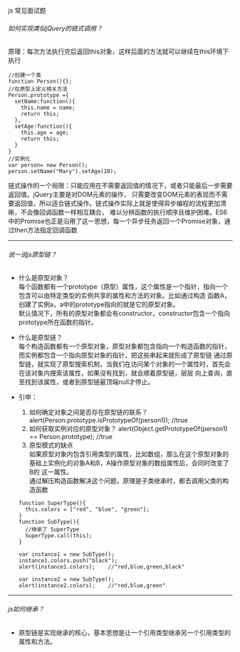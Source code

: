 js 常见面试题

###### 如何实现类似jQuery的链式调用？
原理：每次方法执行完后返回this对象，这样后面的方法就可以继续在this环境下执行
```
//创建一个类
function Person(){};
//在原型上定义相关方法
Person.prototype ={
  setName:function(){
    this.name = name;
    return this;
  },
  setAge:function(){
    this.age = age;
    return this;
  }
}
//实例化
var person= new Person();
person.setName("Mary").setAge(20);
```
链式操作的一个局限：只能应用在不需要返回值的情况下，或者只能最后一步需要返回值。jQuery主要是对DOM元素的操作，
只需要改变DOM元素的表现而不需要返回值，所以适合链式操作。链式操作实际上就是使得异步编程的流程更加清晰，不会像回调函数一样相互耦合，
难以分辨函数的执行顺序且维护困难。ES6中的Promise也正是沿用了这一思想，每一个异步任务返回一个Promise对象，通过then方法指定回调函数

********************
###### 说一说js原型链？
- 什么是原型对象？  
    每个函数都有一个prototype（原型）属性，这个属性是一个指针，指向一个包含可以由特定类型的实例共享的属性和方法的对象。比如通过构造
    函数A，创建了实例a，a中的prototype指向的就是它的原型对象。  
    默认情况下，所有的原型对象都会有constructor，constructor包含一个指向prototype所在函数的指针。
    
- 什么是原型链？  
    每个构造函数都有一个原型对象，原型对象都包含指向一个构造函数的指针，而实例都包含一个指向原型对象的指针，把这些串起来就形成了原型链
    通过原型链，就实现了原型搜索机制，当我们在访问某个对象的一个属性时，首先会在该对象内搜索该属性，如果没有找到，就会顺着原型链，层层
    向上查询，直至找到该属性，或者到原型链最顶端null才停止。

- 引申：  
    1. 如何确定对象之间是否存在原型链的联系？  
    alert(Person.prototype.isPrototypeOf(person1));  //true  
    2. 如何获取实例对应的原型对象？
    alert(Object.getPrototypeOf(person1) == Person.prototype); //true  
    3. 原型模式的缺点  
    如果原型对象内包含引用类型的属性，比如数组，那么在这个原型对象的基础上实例化的对象A和B，A操作原型对象的数组属性后，会同时改变了B的
    这一属性。  
    通过解压构造函数解决这个问题，原理是子类继承时，都去调用父类的构造函数
    ```
    function SuperType(){
      this.colors = ["red", "blue", "green"];
    } 
    function SubType(){
      //继承了 SuperType
      SuperType.call(this);
    } 
     
    var instance1 = new SubType();
    instance1.colors.push("black");
    alert(instance1.colors);    //"red,blue,green,black" 
     
    var instance2 = new SubType();
    alert(instance2.colors);    //"red,blue,green" 
    ```
    
********************
###### js如何继承？
- 原型链是实现继承的核心，基本思想是让一个引用类型继承另一个引用类型的属性和方法。

